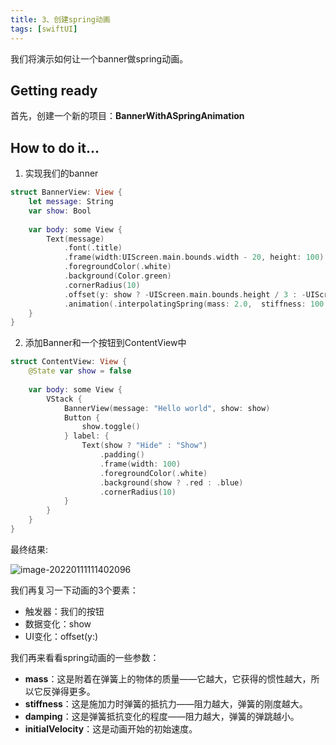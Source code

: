 ```yaml
---
title: 3、创建spring动画
tags: [swiftUI]
---
```


我们将演示如何让一个banner做spring动画。

## Getting ready

首先，创建一个新的项目：**BannerWithASpringAnimation**

## How to do it…

1. 实现我们的banner
```swift
struct BannerView: View {
    let message: String
    var show: Bool
    
    var body: some View {
        Text(message)
            .font(.title)
            .frame(width:UIScreen.main.bounds.width - 20, height: 100)
            .foregroundColor(.white)
            .background(Color.green)
            .cornerRadius(10)
            .offset(y: show ? -UIScreen.main.bounds.height / 3 : -UIScreen.main.bounds.height)
            .animation(.interpolatingSpring(mass: 2.0,  stiffness: 100.0, damping: 10, initialVelocity: 0), value: show)
    }
}
```

2. 添加Banner和一个按钮到ContentView中
```swift
struct ContentView: View {
    @State var show = false
    
    var body: some View {
        VStack {
            BannerView(message: "Hello world", show: show)
            Button {
                show.toggle()
            } label: {
                Text(show ? "Hide" : "Show")
                    .padding()
                    .frame(width: 100)
                    .foregroundColor(.white)
                    .background(show ? .red : .blue)
                    .cornerRadius(10)
            }
        }
    }
}
```

最终结果:

![image-20220111111402096](https://tva1.sinaimg.cn/large/008i3skNgy1gy9k8curm7j30c60p03yu.jpg)



我们再复习一下动画的3个要素：

- 触发器：我们的按钮
- 数据变化：show
- UI变化：offset(y:)

我们再来看看spring动画的一些参数：

- **mass**：这是附着在弹簧上的物体的质量——它越大，它获得的惯性越大，所以它反弹得更多。
- **stiffness**：这是施加力时弹簧的抵抗力——阻力越大，弹簧的刚度越大。
- **damping**：这是弹簧抵抗变化的程度——阻力越大，弹簧的弹跳越小。
- **initialVelocity**：这是动画开始的初始速度。
